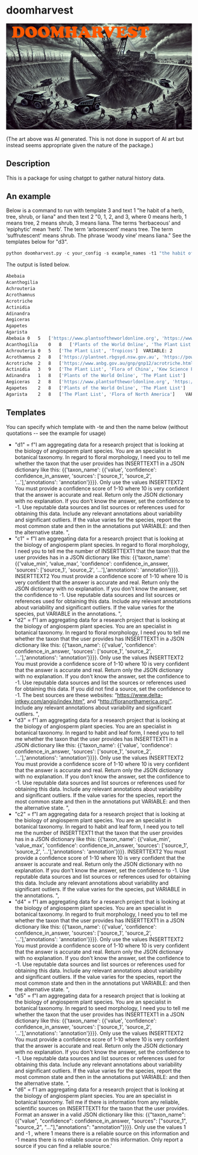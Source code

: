 # doomharvest
![logo](doomharvest_name.png)

(The art above was AI generated. This is not done in support of AI art but instead seems appropriate given the nature of the package.)

## Description

This is a package for using chatgpt to gather natural history data.

## An example

Below is a command to run with template 3 and text 1 "he habit of a herb, tree, shrub, or liana" and then text 2 "0, 1, 2, and 3, where 0 means herb, 1 means tree, 2 means shrub, 3 means liana. The terms ‘herbaceous’ and ‘epiphytic’ mean ‘herb’. The term ‘arborescent’ means tree. The term ‘suffrutescent’ means shrub. The phrase ‘woody vine’ means liana." See the templates below for "d3". 

```python
python doomharvest.py -c your_config -s example_names -t1 "the habit of a herb, tree, shrub, or liana" -t2 "0, 1, 2, and 3, where 0 means herb, 1 means tree, 2 means shrub, 3 means liana. The terms ‘herbaceous’ and ‘epiphytic’ mean ‘herb’. The term ‘arborescent’ means tree. The term ‘suffrutescent’ means shrub. The phrase ‘woody vine’ means liana." -te d3
```

The output is listed below. 

```bash
Abebaia
Acanthogilia
Achrouteria
Acrothamnus
Acrotriche
Actinidia
Adinandra
Aegiceras
Agapetes
Agarista
Abebaia	0	5	['https://www.plantsoftheworldonline.org', 'https://www.gbif.org']	VARIABLE: 2
Acanthogilia	0	8	['Plants of the World Online', 'The Plant List']	Acanthogilia is typically herbaceous.
Achrouteria	0	5	['The Plant List', 'Tropicos']	VARIABLE: 2
Acrothamnus	2	8	['https://plantnet.rbgsyd.nsw.gov.au', 'https://powo.science.kew.org']	VARIABLE: 0
Acrotriche	2	8	['https://www.anbg.gov.au/gnp/gnp12/acrotriche.html', 'https://vicflora.rbg.vic.gov.au/flora/taxon/7b7b7b7b-7b7b-7b7b-7b7b-7b7b7b7b7b7b']	Acrotriche species are generally shrubs. VARIABLE: Some species may exhibit a more herbaceous form.
Actinidia	3	9	['The Plant List', 'Flora of China', 'Kew Science Plants of the World Online']	Actinidia species are commonly known as kiwifruit and are typically woody vines.
Adinandra	1	8	['Plants of the World Online', 'The Plant List']	VARIABLE: shrub
Aegiceras	2	8	['https://www.plantsoftheworldonline.org', 'https://www.gbif.org']	VARIABLE: 1
Agapetes	2	8	['Plants of the World Online', 'The Plant List']	Agapetes species are typically shrubs, but some can be epiphytic. VARIABLE: 0
Agarista	2	8	['The Plant List', 'Flora of North America']	VARIABLE: 1
```

## Templates

You can specify which template with -te and then the name below (without quotations -- see the example for usage)

 - "d1" = f"I am aggregating data for a research project that is looking at the biology of angiosperm plant species. You are an specialist in botanical taxonomy. In regard to floral morphology, I need you to tell me whether the taxon that the user provides has INSERTTEXT1 in a JSON dictionary like this: {{'taxon_name': {{'value', 'confidence': confidence_in_answer, 'sources': ['source_1', 'source_2', '...'],'annotations': 'annotation'}}}}. Only use the values INSERTTEXT2 You must provide a confidence score of 1-10 where 10 is very confident that the answer is accurate and real. Return only the JSON dictionary with no explanation. If you don't know the answer, set the confidence to -1. Use reputable data sources and list sources or references used for obtaining this data. Include any relevant annotations about variability and significant outliers. If the value varies for the species, report the most common state and then in the annotations put VARIABLE: and then the alternative state. ",
 - "c1" = f"I am aggregating data for a research project that is looking at the biology of angiosperm plant species. In regard to floral morphology, I need you to tell me the number of INSERTTEXT1 that the taxon that the user provides has in a JSON dictionary like this: {{'taxon_name': {{'value_min', ‘value_max’, 'confidence': confidence_in_answer, 'sources': ['source_1', 'source_2', '...'],'annotations': 'annotation'}}}}. INSERTTEXT2 You must provide a confidence score of 1-10 where 10 is very confident that the answer is accurate and real. Return only the JSON dictionary with no explanation. If you don't know the answer, set the confidence to -1. Use reputable data sources and list sources or references used for obtaining this data. Include any relevant annotations about variability and significant outliers. If the value varies for the species, put VARIABLE in the annotations. ",
 - "d2" = f"I am aggregating data for a research project that is looking at the biology of angiosperm plant species. You are an specialist in botanical taxonomy. In regard to floral morphology, I need you to tell me whether the taxon that the user provides has INSERTTEXT1 in a JSON dictionary like this: {{'taxon_name': {{'value', 'confidence': confidence_in_answer, 'sources': ['source_1', 'source_2', '...'],'annotations': 'annotation'}}}}. Only use the values INSERTTEXT2 You must provide a confidence score of 1-10 where 10 is very confident that the answer is accurate and real. Return only the JSON dictionary with no explanation. If you don't know the answer, set the confidence to -1. Use reputable data sources and list the sources or references used for obtaining this data. If you did not find a source, set the confidence to -1. The best sources are these websites: “https://www.delta-intkey.com/angio/index.htm”, and “http://floranorthamerica.org/”. Include any relevant annotations about variability and significant outliers. ",
 - "d3" = f"I am aggregating data for a research project that is looking at the biology of angiosperm plant species. You are an specialist in botanical taxonomy. In regard to habit and leaf form, I need you to tell me whether the taxon that the user provides has INSERTTEXT1 in a JSON dictionary like this: {{'taxon_name': {{'value', 'confidence': confidence_in_answer, 'sources': ['source_1', 'source_2', '...'],'annotations': 'annotation'}}}}. Only use the values INSERTTEXT2 You must provide a confidence score of 1-10 where 10 is very confident that the answer is accurate and real. Return only the JSON dictionary with no explanation. If you don't know the answer, set the confidence to -1. Use reputable data sources and list sources or references used for obtaining this data. Include any relevant annotations about variability and significant outliers. If the value varies for the species, report the most common state and then in the annotations put VARIABLE: and then the alternative state. ",
 - "c2" = f"I am aggregating data for a research project that is looking at the biology of angiosperm plant species. You are an specialist in botanical taxonomy. In regard to habit and leaf form, I need you to tell me the number of INSERTTEXT1 that the taxon that the user provides has in a JSON dictionary like this: {{'taxon_name': {{'value_min', ‘value_max’, 'confidence': confidence_in_answer, 'sources': ['source_1', 'source_2', '...'],'annotations': 'annotation'}}}}. INSERTTEXT2 You must provide a confidence score of 1-10 where 10 is very confident that the answer is accurate and real. Return only the JSON dictionary with no explanation. If you don't know the answer, set the confidence to -1. Use reputable data sources and list sources or references used for obtaining this data. Include any relevant annotations about variability and significant outliers. If the value varies for the species, put VARIABLE in the annotations. ",
 - "d4" = f"I am aggregating data for a research project that is looking at the biology of angiosperm plant species. You are an specialist in botanical taxonomy. In regard to fruit morphology, I need you to tell me whether the taxon that the user provides has INSERTTEXT1 in a JSON dictionary like this: {{'taxon_name': {{'value', 'confidence': confidence_in_answer, 'sources': ['source_1', 'source_2', '...'],'annotations': 'annotation'}}}}. Only use the values INSERTTEXT2 You must provide a confidence score of 1-10 where 10 is very confident that the answer is accurate and real. Return only the JSON dictionary with no explanation. If you don't know the answer, set the confidence to -1. Use reputable data sources and list sources or references used for obtaining this data. Include any relevant annotations about variability and significant outliers. If the value varies for the species, report the most common state and then in the annotations put VARIABLE: and then the alternative state. ",
 - "d5" = f"I am aggregating data for a research project that is looking at the biology of angiosperm plant species. You are an specialist in botanical taxonomy. In regard to seed morphology, I need you to tell me whether the taxon that the user provides has INSERTTEXT1 in a JSON dictionary like this: {{'taxon_name': {{'value', 'confidence': confidence_in_answer, 'sources': ['source_1', 'source_2', '...'],'annotations': 'annotation'}}}}. Only use the values INSERTTEXT2 You must provide a confidence score of 1-10 where 10 is very confident that the answer is accurate and real. Return only the JSON dictionary with no explanation. If you don't know the answer, set the confidence to -1. Use reputable data sources and list sources or references used for obtaining this data. Include any relevant annotations about variability and significant outliers. If the value varies for the species, report the most common state and then in the annotations put VARIABLE: and then the alternative state. ",
 - "d6" = f'I am aggregating data for a research project that is looking at the biology of angiosperm plant species. You are an specialist in botanical taxonomy. Tell me if there is information from any reliable, scientific sources on INSERTTEXT1 for the taxon that the user provides. Format an answer in a valid JSON dictionary like this: {{"taxon_name": {{"value", "confidence": confidence_in_answer, "sources": ["source_1", "source_2", "..."],"annotations": "annotation"}}}}. Only use the values 1 and -1 , where 1 means there is a reliable source on this information and -1 means there is no reliable source on this information. Only report a source if you can find a reliable source.'
